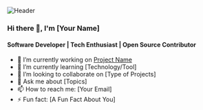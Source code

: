 ![Header](https://media.giphy.com/media/v1.Y2lkPTc5MGI3NjExZHB5NnZtbmFheG1zaWhpN2FxMDI1OWtlNjhsNjBjdXR5d3NhMWhwcCZlcD12MV9naWZzX3NlYXJjaCZjdD1n/L8K62iTDkzGX6/giphy.gif)

### Hi there 👋, I'm [Your Name]
#### Software Developer | Tech Enthusiast | Open Source Contributor

- 🔭 I’m currently working on [Project Name](https://github.com/yourusername/projectname)
- 🌱 I’m currently learning [Technology/Tool]
- 👯 I’m looking to collaborate on [Type of Projects]
- 💬 Ask me about [Topics]
- 📫 How to reach me: [Your Email]
- ⚡ Fun fact: [A Fun Fact About You]
